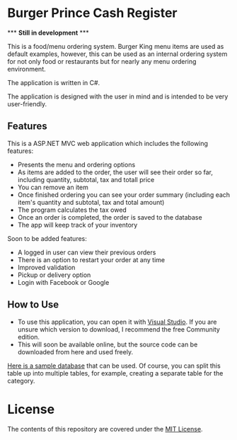 # Burger Prince Cash Register

*** **Still in development** ***

This is a food/menu ordering system. Burger King menu items are used as default examples, however, this can be used as an internal ordering system for not only food or restaurants but for nearly any menu ordering environment. 

The application is written in C#.

The application is designed with the user in mind and is intended to be very user-friendly.

## Features
This is a ASP.NET MVC web application which includes the following features:

- Presents the menu and ordering options
- As items are added to the order, the user will see their order so far, including quantity, subtotal, tax and totall price
- You can remove an item
- Once finished ordering you can see your order summary (including each item's quantity and subtotal, tax and total amount)
- The program calculates the tax owed
- Once an order is completed, the order is saved to the database
- The app will keep track of your inventory

Soon to be added features:
- A logged in user can view their previous orders
- There is an option to restart your order at any time
- Improved validation
- Pickup or delivery option
- Login with Facebook or Google

## How to Use
- To use this application, you can open it with [Visual Studio](https://visualstudio.microsoft.com/downloads/). If you are unsure which version to download, I recommend the free Community edition.
- This will soon be available online, but the source code can be downloaded from here and used freely.

[Here is a sample database](https://imgur.com/a/SoIrYnF) that can be used. Of course, you can split this table up into multiple tables, for example, creating a separate table for the category.


# License
The contents of this repository are covered under the [MIT License](https://github.com/udacity/ud777-writing-readmes/blob/master/LICENSE).
